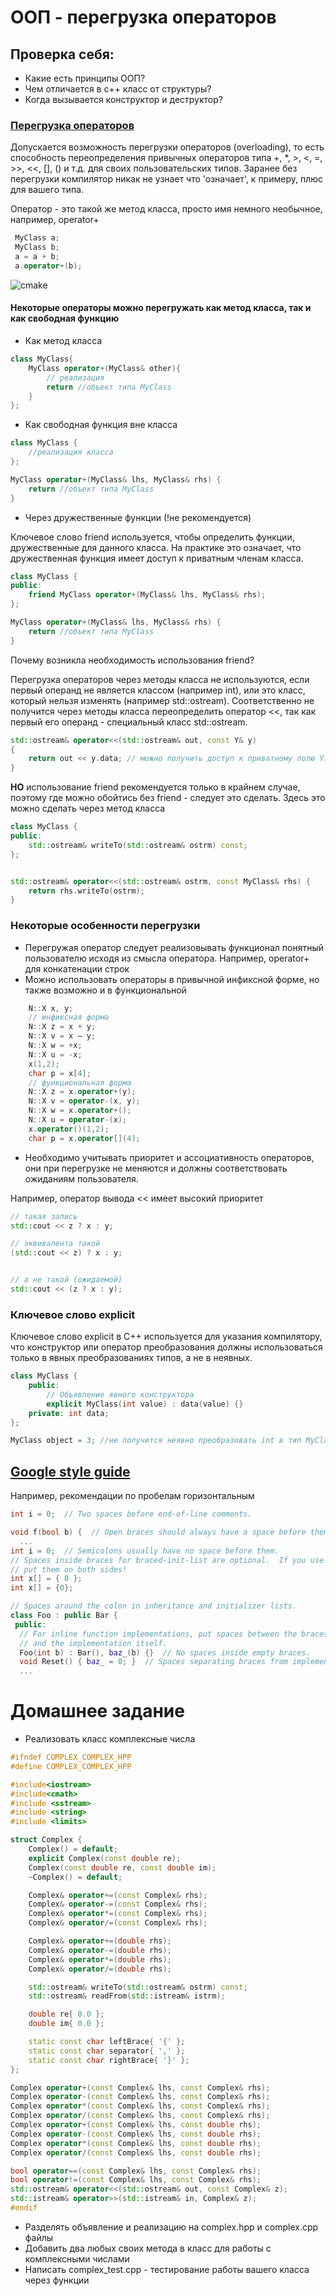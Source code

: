 # ООП - перегрузка операторов

## Проверка себя:
* Какие есть принципы ООП?
* Чем отличается в c++ класс от структуры?
* Когда вызывается конструктор и деструктор?

### <a id="oop2"></a>[Перегрузка операторов](https://en.cppreference.com/w/cpp/language/operators)

Допускается возможность перегрузки операторов (overloading), то есть способность переопределения привычных операторов типа +, *, >, <, =, >>, <<, [], () и т.д. для своих пользовательских типов. Заранее без перегрузки компилятор никак не узнает что 'означает', к примеру, плюс для вашего типа.

Оператор - это такой же метод класса, просто имя немного необычное, например, operator+

```c++
 MyClass a;
 MyClass b;
 a = a + b;
 a.operator+(b);
```

![cmake](images/cmake_6.png)

#### Некоторые операторы можно перегружать как метод класса, так и как свободная функцию

* Как метод класса
```cpp
class MyClass{
    MyClass operator+(MyClass& other){
        // реализация
        return //объект типа MyClass
    }
};
```

* Как свободная функция вне класса
```cpp
class MyClass {
    //реализация класса
};

MyClass operator+(MyClass& lhs, MyClass& rhs) {
    return //объект типа MyClass
}
```

* Через дружественные функции (!не рекомендуется)

Ключевое слово friend используется, чтобы определить функции, дружественные для данного класса. На практике это означает, что дружественная функция имеет доступ к приватным членам класса.

```cpp
class MyClass {
public:
    friend MyClass operator+(MyClass& lhs, MyClass& rhs);
};

MyClass operator+(MyClass& lhs, MyClass& rhs) {
    return //объект типа MyClass
}
```
Почему возникла необходимость использования friend?

Перегрузка операторов через методы класса не используются, если первый операнд не является классом (например int), или это класс, который нельзя изменять (например std::ostream). Соответственно не получится через методы класса переопределить оператор <<, так как первый его операнд - специальный класс std::ostream.

```cpp
std::ostream& operator<<(std::ostream& out, const Y& y)
{
    return out << y.data; // можно получить доступ к приватному полю Y::data
}
```
**НО** использование friend рекомендуется только в крайнем случае, поэтому где можно обойтись без friend - следует это сделать. 
Здесь это можно сделать через метод класса

```cpp
class MyClass {
public:
    std::ostream& writeTo(std::ostream& ostrm) const;
};


std::ostream& operator<<(std::ostream& ostrm, const MyClass& rhs) {
    return rhs.writeTo(ostrm);
}

```

### Некоторые особенности перегрузки

* Перегружая оператор следует реализовывать функционал понятный пользователю исходя из смысла оператора. Например, operator+ для конкатенации строк
* Можно использовать операторы в привычной инфиксной форме, но также возможно и в функциональной

```c++
    N::X x, y;
    // инфиксная форма
    N::X z = x + y;
    N::X v = x – y;
    N::X w = +x;
    N::X u = -x;
    x(1,2);
    char p = x[4];
    // функциональная форма
    N::X z = x.operator+(y);
    N::X v = operator-(x, y);
    N::X w = x.operator+();
    N::X u = operator-(x);
    x.operator()(1,2);
    char p = x.operator[](4);
```
* Необходимо учитывать приоритет и ассоциативность операторов, они при перегрузке не меняются и должны соответствовать ожиданиям пользователя.

Например, оператор вывода << имеет высокий приоритет
```c++
// такая запись
std::сout << z ? x : y;

// эквивалента такой
(std::сout << z) ? x : y;


// а не такой (ожидаемой)
std::сout << (z ? x : y);

```

### Ключевое слово explicit
Ключевое слово explicit в C++ используется для указания компилятору, что конструктор или оператор преобразования должны использоваться только в явных преобразованиях типов, а не в неявных.

```c++
class MyClass {
    public:
        // Объявление явного конструктора
        explicit MyClass(int value) : data(value) {}
    private: int data;
};
```

```c++
MyClass object = 3; //не получится неявно преобразовать int в тип MyClass
```

## <a id="oop3"></a>[Google style guide](https://google.github.io/styleguide/cppguide.html)

Например, рекомендации по пробелам горизонтальным
```cpp
int i = 0;  // Two spaces before end-of-line comments.

void f(bool b) {  // Open braces should always have a space before them.
  ...
int i = 0;  // Semicolons usually have no space before them.
// Spaces inside braces for braced-init-list are optional.  If you use them,
// put them on both sides!
int x[] = { 0 };
int x[] = {0};

// Spaces around the colon in inheritance and initializer lists.
class Foo : public Bar {
 public:
  // For inline function implementations, put spaces between the braces
  // and the implementation itself.
  Foo(int b) : Bar(), baz_(b) {}  // No spaces inside empty braces.
  void Reset() { baz_ = 0; }  // Spaces separating braces from implementation.
  ...
```

# Домашнее задание
* Реализовать класс комплексные числа
```c++
#ifndef COMPLEX_COMPLEX_HPP
#define COMPLEX_COMPLEX_HPP

#include<iostream>
#include<cmath>
#include <sstream>
#include <string>
#include <limits>

struct Complex {
	Complex() = default;
	explicit Complex(const double re);
	Complex(const double re, const double im);
	~Complex() = default;

	Complex& operator+=(const Complex& rhs);
	Complex& operator-=(const Complex& rhs);
	Complex& operator*=(const Complex& rhs);
	Complex& operator/=(const Complex& rhs);

	Complex& operator+=(double rhs);
	Complex& operator-=(double rhs);
	Complex& operator*=(double rhs);
	Complex& operator/=(double rhs);

    std::ostream& writeTo(std::ostream& ostrm) const;
    std::ostream& readFrom(std::istream& istrm);

	double re{ 0.0 };
	double im{ 0.0 }; 

	static const char leftBrace{ '{' };
	static const char separator{ ',' };
	static const char rightBrace{ '}' };
};

Complex operator+(const Complex& lhs, const Complex& rhs);
Complex operator-(const Complex& lhs, const Complex& rhs);
Complex operator*(const Complex& lhs, const Complex& rhs);
Complex operator/(const Complex& lhs, const Complex& rhs);
Complex operator+(const Complex& lhs, const double rhs);
Complex operator-(const Complex& lhs, const double rhs);
Complex operator*(const Complex& lhs, const double rhs);
Complex operator/(const Complex& lhs, const double rhs);

bool operator==(const Complex& lhs, const Complex& rhs);
bool operator!=(const Complex& lhs, const Complex& rhs);
std::ostream& operator<<(std::ostream& out, const Complex& z);
std::istream& operator>>(std::istream& in, Complex& z);
#endif 
```
* Разделять объявление и реализацию на complex.hpp и complex.cpp файлы
* Добавить два любых своих метода в класс для работы с комплексными числами
* Написать complex_test.cpp - тестирование работы вашего класса через функции

